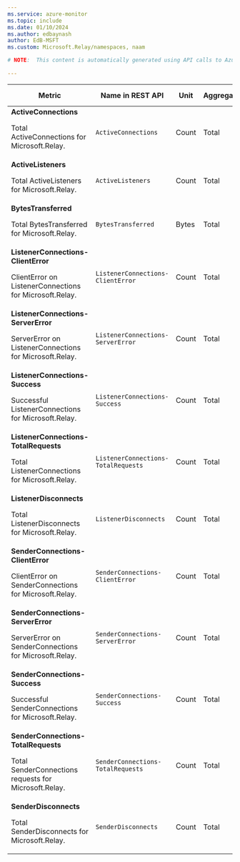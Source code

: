 ```yaml
---
ms.service: azure-monitor
ms.topic: include
ms.date: 01/10/2024
ms.author: edbaynash
author: EdB-MSFT
ms.custom: Microsoft.Relay/namespaces, naam

# NOTE:  This content is automatically generated using API calls to Azure. Any edits made on these files will be overwritten in the next run of the script. 
 
---
```


  
  
|Metric|Name in REST API|Unit|Aggregation|Dimensions|Time Grains|DS Export|
|---|---|---|---|---|---|---|
|**ActiveConnections**<p><p>Total ActiveConnections for Microsoft.Relay. |`ActiveConnections` |Count |Total |`EntityName`|PT1M |No|
|**ActiveListeners**<p><p>Total ActiveListeners for Microsoft.Relay. |`ActiveListeners` |Count |Total |`EntityName`|PT1M |No|
|**BytesTransferred**<p><p>Total BytesTransferred for Microsoft.Relay. |`BytesTransferred` |Bytes |Total |`EntityName`|PT1M |Yes|
|**ListenerConnections-ClientError**<p><p>ClientError on ListenerConnections for Microsoft.Relay. |`ListenerConnections-ClientError` |Count |Total |`EntityName`, `OperationResult`|PT1M |No|
|**ListenerConnections-ServerError**<p><p>ServerError on ListenerConnections for Microsoft.Relay. |`ListenerConnections-ServerError` |Count |Total |`EntityName`, `OperationResult`|PT1M |No|
|**ListenerConnections-Success**<p><p>Successful ListenerConnections for Microsoft.Relay. |`ListenerConnections-Success` |Count |Total |`EntityName`, `OperationResult`|PT1M |No|
|**ListenerConnections-TotalRequests**<p><p>Total ListenerConnections for Microsoft.Relay. |`ListenerConnections-TotalRequests` |Count |Total |`EntityName`|PT1M |No|
|**ListenerDisconnects**<p><p>Total ListenerDisconnects for Microsoft.Relay. |`ListenerDisconnects` |Count |Total |`EntityName`|PT1M |No|
|**SenderConnections-ClientError**<p><p>ClientError on SenderConnections for Microsoft.Relay. |`SenderConnections-ClientError` |Count |Total |`EntityName`, `OperationResult`|PT1M |No|
|**SenderConnections-ServerError**<p><p>ServerError on SenderConnections for Microsoft.Relay. |`SenderConnections-ServerError` |Count |Total |`EntityName`, `OperationResult`|PT1M |No|
|**SenderConnections-Success**<p><p>Successful SenderConnections for Microsoft.Relay. |`SenderConnections-Success` |Count |Total |`EntityName`, `OperationResult`|PT1M |No|
|**SenderConnections-TotalRequests**<p><p>Total SenderConnections requests for Microsoft.Relay. |`SenderConnections-TotalRequests` |Count |Total |`EntityName`|PT1M |No|
|**SenderDisconnects**<p><p>Total SenderDisconnects for Microsoft.Relay. |`SenderDisconnects` |Count |Total |`EntityName`|PT1M |No|